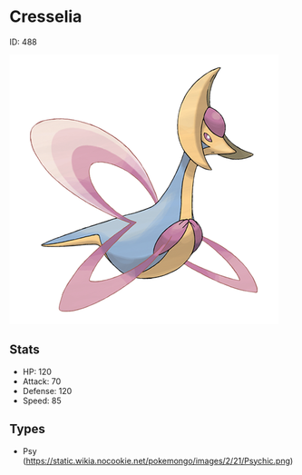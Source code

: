 # Cresselia


ID: 488

![](https://raw.githubusercontent.com/PokeAPI/sprites/master/sprites/pokemon/other/official-artwork/488.png "Cresselia")

## Stats


 - HP: 120
 - Attack: 70
 - Defense: 120
 - Speed: 85

## Types


 - Psy (https://static.wikia.nocookie.net/pokemongo/images/2/21/Psychic.png)
